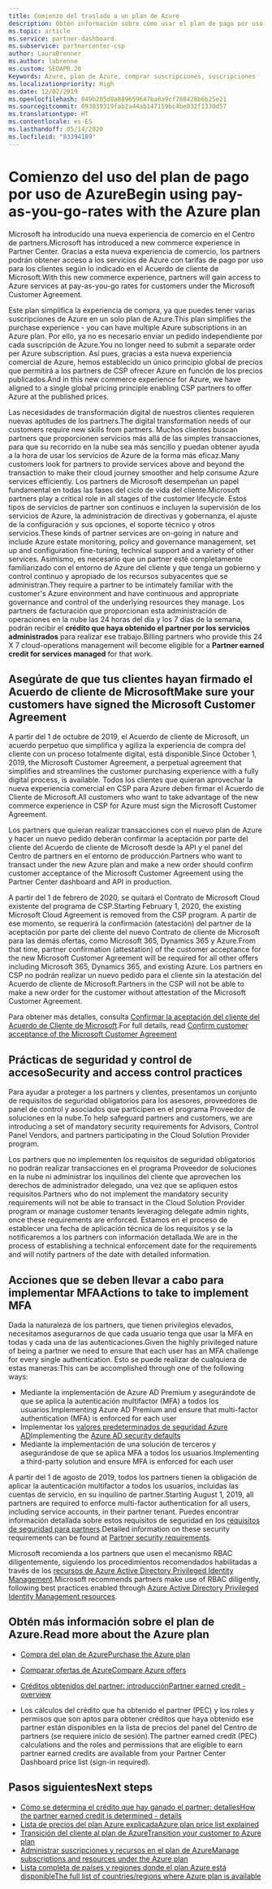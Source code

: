 ```yaml
---
title: Comienzo del traslado a un plan de Azure
description: Obtén información sobre cómo usar el plan de pago por uso de Azure, incluidos los primeros pasos, las precauciones de seguridad y cómo empezar.
ms.topic: article
ms.service: partner-dashboard
ms.subservice: partnercenter-csp
author: LauraBrenner
ms.author: labrenne
ms.custom: SEOAPR.20
Keywords: Azure, plan de Azure, comprar suscripciones, suscripciones
ms.localizationpriority: High
ms.date: 12/02/2019
ms.openlocfilehash: 849b205d8a889659647ba8a9cf788428b6b25e21
ms.sourcegitcommit: 093039319fab2a44ab147159bc4be832f1330d57
ms.translationtype: HT
ms.contentlocale: es-ES
ms.lasthandoff: 05/14/2020
ms.locfileid: "83394189"
---
```

# <a name="begin-using-pay-as-you-go-rates-with-the-azure-plan"></a><span data-ttu-id="059f8-104">Comienzo del uso del plan de pago por uso de Azure</span><span class="sxs-lookup"><span data-stu-id="059f8-104">Begin using pay-as-you-go-rates with the Azure plan</span></span>

<span data-ttu-id="059f8-105">Microsoft ha introducido una nueva experiencia de comercio en el Centro de partners.</span><span class="sxs-lookup"><span data-stu-id="059f8-105">Microsoft has introduced a new commerce experience in Partner Center.</span></span>  <span data-ttu-id="059f8-106">Gracias a esta nueva experiencia de comercio, los partners podrán obtener acceso a los servicios de Azure con tarifas de pago por uso para los clientes según lo indicado en el Acuerdo de cliente de Microsoft.</span><span class="sxs-lookup"><span data-stu-id="059f8-106">With this new commerce experience, partners will gain access to Azure services at pay-as-you-go rates for customers under the Microsoft Customer Agreement.</span></span>

<span data-ttu-id="059f8-107">Este plan simplifica la experiencia de compra, ya que puedes tener varias suscripciones de Azure en un solo plan de Azure.</span><span class="sxs-lookup"><span data-stu-id="059f8-107">This plan simplifies the purchase experience - you can have multiple Azure subscriptions in an Azure plan.</span></span> <span data-ttu-id="059f8-108">Por ello, ya no es necesario enviar un pedido independiente por cada suscripción de Azure.</span><span class="sxs-lookup"><span data-stu-id="059f8-108">You no longer need to submit a separate order per Azure subscription.</span></span> <span data-ttu-id="059f8-109">Así pues, gracias a esta nueva experiencia comercial de Azure, hemos establecido un único principio global de precios que permitirá a los partners de CSP ofrecer Azure en función de los precios publicados.</span><span class="sxs-lookup"><span data-stu-id="059f8-109">And in this new commerce experience for Azure, we have aligned to a single global pricing principle enabling CSP partners to offer Azure at the published prices.</span></span>

<span data-ttu-id="059f8-110">Las necesidades de transformación digital de nuestros clientes requieren nuevas aptitudes de los partners.</span><span class="sxs-lookup"><span data-stu-id="059f8-110">The digital transformation needs of our customers require new skills from partners.</span></span> <span data-ttu-id="059f8-111">Muchos clientes buscan partners que proporcionen servicios más allá de las simples transacciones, para que su recorrido en la nube sea más sencillo y puedan obtener ayuda a la hora de usar los servicios de Azure de la forma más eficaz.</span><span class="sxs-lookup"><span data-stu-id="059f8-111">Many customers look for partners to provide services above and beyond the transaction to make their cloud journey smoother and help consume Azure services efficiently.</span></span> <span data-ttu-id="059f8-112">Los partners de Microsoft desempeñan un papel fundamental en todas las fases del ciclo de vida del cliente.</span><span class="sxs-lookup"><span data-stu-id="059f8-112">Microsoft partners play a critical role in all stages of the customer lifecycle.</span></span> <span data-ttu-id="059f8-113">Estos tipos de servicios de partner son continuos e incluyen la supervisión de los servicios de Azure, la administración de directivas y gobernanza, el ajuste de la configuración y sus opciones, el soporte técnico y otros servicios.</span><span class="sxs-lookup"><span data-stu-id="059f8-113">These kinds of partner services are on-going in nature and include Azure estate monitoring, policy and governance management, set up and configuration fine-tuning, technical support and a variety of other services.</span></span> <span data-ttu-id="059f8-114">Asimismo, es necesario que un partner esté completamente familiarizado con el entorno de Azure del cliente y que tenga un gobierno y control continuo y apropiado de los recursos subyacentes que se administran.</span><span class="sxs-lookup"><span data-stu-id="059f8-114">They require a partner to be intimately familiar with the customer's Azure environment and have continuous and appropriate governance and control of the underlying resources they manage.</span></span> <span data-ttu-id="059f8-115">Los partners de facturación que proporcionan esta administración de operaciones en la nube las 24 horas del día y los 7 días de la semana, podrán recibir el **crédito que haya obtenido el partner por los servicios administrados** para realizar ese trabajo.</span><span class="sxs-lookup"><span data-stu-id="059f8-115">Billing partners who provide this 24 X 7 cloud-operations management will become eligible for a **Partner earned credit for services managed** for that work.</span></span>

## <a name="make-sure-your-customers-have-signed-the-microsoft-customer-agreement"></a><span data-ttu-id="059f8-116">Asegúrate de que tus clientes hayan firmado el Acuerdo de cliente de Microsoft</span><span class="sxs-lookup"><span data-stu-id="059f8-116">Make sure your customers have signed the Microsoft Customer Agreement</span></span>

<span data-ttu-id="059f8-117">A partir del 1 de octubre de 2019, el Acuerdo de cliente de Microsoft, un acuerdo perpetuo que simplifica y agiliza la experiencia de compra del cliente con un proceso totalmente digital, está disponible.</span><span class="sxs-lookup"><span data-stu-id="059f8-117">Since October 1, 2019, the Microsoft Customer Agreement, a perpetual agreement that simplifies and streamlines the customer purchasing experience with a fully digital process, is available.</span></span> <span data-ttu-id="059f8-118">Todos los clientes que quieran aprovechar la nueva experiencia comercial en CSP para Azure deben firmar el Acuerdo de Cliente de Microsoft.</span><span class="sxs-lookup"><span data-stu-id="059f8-118">All customers who want to take advantage of the new commerce experience in CSP for Azure must sign the Microsoft Customer Agreement.</span></span>

<span data-ttu-id="059f8-119">Los partners que quieran realizar transacciones con el nuevo plan de Azure y hacer un nuevo pedido deberán confirmar la aceptación por parte del cliente del Acuerdo de cliente de Microsoft desde la API y el panel del Centro de partners en el entorno de producción.</span><span class="sxs-lookup"><span data-stu-id="059f8-119">Partners who want to transact under the new Azure plan and make a new order should confirm customer acceptance of the Microsoft Customer Agreement using the Partner Center dashboard and API in production.</span></span>

<span data-ttu-id="059f8-120">A partir del 1 de febrero de 2020, se quitará el Contrato de Microsoft Cloud existente del programa de CSP.</span><span class="sxs-lookup"><span data-stu-id="059f8-120">Starting February 1, 2020, the existing Microsoft Cloud Agreement is removed from the CSP program.</span></span> <span data-ttu-id="059f8-121">A partir de ese momento, se requerirá la confirmación (atestación) del partner de la aceptación por parte del cliente del nuevo Contrato de cliente de Microsoft para las demás ofertas, como Microsoft 365, Dynamics 365 y Azure.</span><span class="sxs-lookup"><span data-stu-id="059f8-121">From that time, partner confirmation (attestation) of the customer acceptance for the new Microsoft Customer Agreement will be required for all other offers including Microsoft 365, Dynamics 365, and existing Azure.</span></span> <span data-ttu-id="059f8-122">Los partners en CSP no podrán realizar un nuevo pedido para el cliente sin la atestación del Acuerdo de cliente de Microsoft.</span><span class="sxs-lookup"><span data-stu-id="059f8-122">Partners in the CSP will not be able to make a new order for the customer without attestation of the Microsoft Customer Agreement.</span></span>

<span data-ttu-id="059f8-123">Para obtener más detalles, consulta [Confirmar la aceptación del cliente del Acuerdo de Cliente de Microsoft](confirm-customer-agreement.md).</span><span class="sxs-lookup"><span data-stu-id="059f8-123">For full details, read [Confirm customer acceptance of the Microsoft Customer Agreement](confirm-customer-agreement.md)</span></span>

## <a name="security-and-access-control-practices"></a><span data-ttu-id="059f8-124">Prácticas de seguridad y control de acceso</span><span class="sxs-lookup"><span data-stu-id="059f8-124">Security and access control practices</span></span>

<span data-ttu-id="059f8-125">Para ayudar a proteger a los partners y clientes, presentamos un conjunto de requisitos de seguridad obligatorios para los asesores, proveedores de panel de control y asociados que participen en el programa Proveedor de soluciones en la nube.</span><span class="sxs-lookup"><span data-stu-id="059f8-125">To help safeguard partners and customers, we are introducing a set of mandatory security requirements for Advisors, Control Panel Vendors, and partners participating in the Cloud Solution Provider program.</span></span>

<span data-ttu-id="059f8-126">Los partners que no implementen los requisitos de seguridad obligatorios no podrán realizar transacciones en el programa Proveedor de soluciones en la nube ni administrar los inquilinos del cliente que aprovechen los derechos de administrador delegado, una vez que se apliquen estos requisitos.</span><span class="sxs-lookup"><span data-stu-id="059f8-126">Partners who do not implement the mandatory security requirements will not be able to transact in the Cloud Solution Provider program or manage customer tenants leveraging delegate admin rights, once these requirements are enforced.</span></span> <span data-ttu-id="059f8-127">Estamos en el proceso de establecer una fecha de aplicación técnica de los requisitos y se la notificaremos a los partners con información detallada.</span><span class="sxs-lookup"><span data-stu-id="059f8-127">We are in the process of establishing a technical enforcement date for the requirements and will notify partners of the date with detailed information.</span></span>

## <a name="actions-to-take-to-implement-mfa"></a><span data-ttu-id="059f8-128">Acciones que se deben llevar a cabo para implementar MFA</span><span class="sxs-lookup"><span data-stu-id="059f8-128">Actions to take to implement MFA</span></span>

<span data-ttu-id="059f8-129">Dada la naturaleza de los partners, que tienen privilegios elevados, necesitamos asegurarnos de que cada usuario tenga que usar la MFA en todas y cada una de las autenticaciones.</span><span class="sxs-lookup"><span data-stu-id="059f8-129">Given the highly privileged nature of being a partner we need to ensure that each user has an MFA challenge for every single authentication.</span></span> <span data-ttu-id="059f8-130">Esto se puede realizar de cualquiera de estas maneras:</span><span class="sxs-lookup"><span data-stu-id="059f8-130">This can be accomplished through one of the following ways:</span></span>

- <span data-ttu-id="059f8-131">Mediante la implementación de Azure AD Premium y asegurándote de que se aplica la autenticación multifactor (MFA) a todos los usuarios.</span><span class="sxs-lookup"><span data-stu-id="059f8-131">Implementing Azure AD Premium and ensure that multi-factor authentication (MFA) is enforced for each user</span></span>
- <span data-ttu-id="059f8-132">Implementar los [valores predeterminados de seguridad Azure AD](https://docs.microsoft.com/azure/active-directory/conditional-access/concept-conditional-access-security-defaults)</span><span class="sxs-lookup"><span data-stu-id="059f8-132">Implementing the [Azure AD security defaults](https://docs.microsoft.com/azure/active-directory/conditional-access/concept-conditional-access-security-defaults)</span></span>
- <span data-ttu-id="059f8-133">Mediante la implementación de una solución de terceros y asegurándose de que se aplica MFA a todos los usuarios.</span><span class="sxs-lookup"><span data-stu-id="059f8-133">Implementing a third-party solution and ensure MFA is enforced for each user</span></span>

<span data-ttu-id="059f8-134">A partir del 1 de agosto de 2019, todos los partners tienen la obligación de aplicar la autenticación multifactor a todos los usuarios, incluidas las cuentas de servicio, en su inquilino de partner.</span><span class="sxs-lookup"><span data-stu-id="059f8-134">Starting August 1, 2019, all partners are required to enforce multi-factor authentication for all users, including service accounts, in their partner tenant.</span></span> <span data-ttu-id="059f8-135">Puedes encontrar información detallada sobre estos requisitos de seguridad en los [requisitos de seguridad para partners](https://docs.microsoft.com/partner-center/partner-security-requirements).</span><span class="sxs-lookup"><span data-stu-id="059f8-135">Detailed information on these security requirements can be found at [Partner security requirements](https://docs.microsoft.com/partner-center/partner-security-requirements).</span></span>

<span data-ttu-id="059f8-136">Microsoft recomienda a los partners que usen el mecanismo RBAC diligentemente, siguiendo los procedimientos recomendados habilitadas a través de los [recursos de Azure Active Directory Privileged Identity Management](https://docs.microsoft.com/azure/active-directory/privileged-identity-management/pim-configure).</span><span class="sxs-lookup"><span data-stu-id="059f8-136">Microsoft recommends partners make use of RBAC diligently, following best practices enabled through [Azure Active Directory Privileged Identity Management resources](https://docs.microsoft.com/azure/active-directory/privileged-identity-management/pim-configure).</span></span>

## <a name="read-more-about-the-azure-plan"></a><span data-ttu-id="059f8-137">Obtén más información sobre el plan de Azure.</span><span class="sxs-lookup"><span data-stu-id="059f8-137">Read more about the Azure plan</span></span>

- [<span data-ttu-id="059f8-138">Compra del plan de Azure</span><span class="sxs-lookup"><span data-stu-id="059f8-138">Purchase the Azure plan</span></span>](purchase-azure-plan.md)

- [<span data-ttu-id="059f8-139">Comparar ofertas de Azure</span><span class="sxs-lookup"><span data-stu-id="059f8-139">Compare Azure offers</span></span>](compare-azure-offers.md)

- [<span data-ttu-id="059f8-140">Créditos obtenidos del partner: introducción</span><span class="sxs-lookup"><span data-stu-id="059f8-140">Partner earned credit - overview</span></span>](partner-earned-credit.md)

- <span data-ttu-id="059f8-141">Los cálculos del crédito que ha obtenido el partner (PEC) y los roles y permisos que son aptos para obtener créditos que haya obtenido ese partner están disponibles en la lista de precios del panel del Centro de partners (se requiere inicio de sesión).</span><span class="sxs-lookup"><span data-stu-id="059f8-141">The partner earned credit (PEC) calculations and the roles and permissions that are eligible to earn partner earned credits are available from your Partner Center Dashboard price list (sign-in required).</span></span>

## <a name="next-steps"></a><span data-ttu-id="059f8-142">Pasos siguientes</span><span class="sxs-lookup"><span data-stu-id="059f8-142">Next steps</span></span> 

- [<span data-ttu-id="059f8-143">Cómo se determina el crédito que hay ganado el partner: detalles</span><span class="sxs-lookup"><span data-stu-id="059f8-143">How the partner earned credit is determined - details</span></span>](partner-earned-credit-explanation.md)
- [<span data-ttu-id="059f8-144">Lista de precios del plan Azure explicada</span><span class="sxs-lookup"><span data-stu-id="059f8-144">Azure plan price list explained</span></span>](azure-plan-price-list.md)
- [<span data-ttu-id="059f8-145">Transición del cliente al plan de Azure</span><span class="sxs-lookup"><span data-stu-id="059f8-145">Transition your customer to Azure plan</span></span>](azure-plan-transition.md)
- [<span data-ttu-id="059f8-146">Administrar suscripciones y recursos en el plan de Azure</span><span class="sxs-lookup"><span data-stu-id="059f8-146">Manage subscriptions and resources under the Azure plan</span></span>](azure-plan-manage.md)
- [<span data-ttu-id="059f8-147">Lista completa de países y regiones donde el plan Azure está disponible</span><span class="sxs-lookup"><span data-stu-id="059f8-147">The full list of countries/regions where Azure plan is available</span></span>](https://query.prod.cms.rt.microsoft.com/cms/api/am/binary/RE3QN0x)
